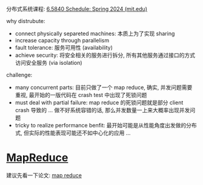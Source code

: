 分布式系统课程: [6.5840 Schedule: Spring 2024 (mit.edu)](https://pdos.csail.mit.edu/6.824/schedule.html)



why distrubute: 

*   connect physically separeted machines: 本质上为了实现 sharing
*   increase capacity through parallelism
*   fault tolerance: 服务可用性 (availability)
*   achieve security: 将安全相关的服务进行拆分, 所有其他服务通过接口的方式访问安全服务 (via isolation)

challenge:

*   many concurrent parts: 目前只做了一个 map reduce, 确实, 并发问题需要重视, 最开始的一版代码在 crash test 中出现了死锁问题
*   must deal with partial failure: map reduce 的死锁问题就是部分 client crash 导致的 ... 做不好系统容错的话, 那么并发数量一上来大概率出现并发问题
*   tricky to realize performance benfit: 最开始可能是从性能角度出发做的分布式, 但实际的性能表现可能还不如中心化的应用 ...

# [MapReduce](https://pdos.csail.mit.edu/6.824/labs/lab-mr.html)

建议先看一下论文: [map reduce](https://pdos.csail.mit.edu/6.824/papers/mapreduce.pdf)